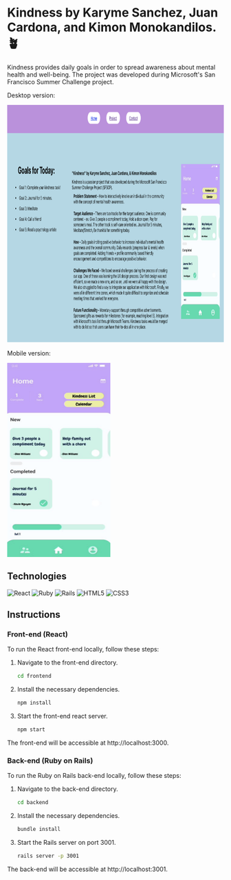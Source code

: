 # Kindness by Karyme Sanchez, Juan Cardona, and Kimon Monokandilos. 🪴 

Kindness provides daily goals in order to spread awareness about mental health and well-being. The project was developed during Microsoft's San Francisco Summer Challenge project.

Desktop version:

<img src="./public/desktopver.png" alt="picture of desktop version of our app" height="550px" width="900px" />

Mobile version:

<img src="./public/mobilever.png" alt="picture of mobile version of our app" height="450px" width="240px" />

## Technologies

![React](https://img.shields.io/badge/React-61DAFB?style=flat&logo=react&logoColor=white)
![Ruby](https://img.shields.io/badge/Ruby-CC342D?style=flat&logo=ruby&logoColor=white)
![Rails](https://img.shields.io/badge/Rails-CC0000?style=flat&logo=rails&logoColor=white)
![HTML5](https://img.shields.io/badge/HTML5-E34F26?style=flat&logo=html5&logoColor=white)
![CSS3](https://img.shields.io/badge/CSS3-1572B6?style=flat&logo=css3&logoColor=white)

## Instructions

### Front-end (React)
To run the React front-end locally, follow these steps:

1. Navigate to the front-end directory.
   ```bash
   cd frontend

2. Install the necessary dependencies.
   ```bash
   npm install 

3. Start the front-end react server.
   ```bash
   npm start

The front-end will be accessible at http://localhost:3000.

### Back-end (Ruby on Rails)
To run the Ruby on Rails back-end locally, follow these steps:

1. Navigate to the back-end directory.
   ```bash
   cd backend

2. Install the necessary dependencies.
   ```bash
   bundle install 

3. Start the Rails server on port 3001.
   ```bash
   rails server -p 3001

The back-end will be accessible at http://localhost:3001.
